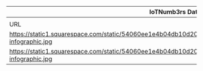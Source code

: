 |IoTNumb3rs Datenerfassung|||||||||||
| ---- | ---- | ---- | ---- | ---- | ---- | ---- | ---- | ---- | ---- | ---- |
||||||||||||
|URL|home_url|filename|device_class|device_count|market_class|market_volume|prognosis_year|publication_year|authorship_class|Dropbox folder|
|https://static1.squarespace.com/static/54060ee1e4b04db10d202cd6/t/59a450b3197aea9d17f0e111/1507771592550/iot-infographic.jpg|http://www.insuresoft.com/infographics/|file5_iot-infographic.jpg|Generic IoT|30000000000|||2020|unknown|company|JinlinHolic/20181114-1500|
|https://static1.squarespace.com/static/54060ee1e4b04db10d202cd6/t/59a450b3197aea9d17f0e111/1507771592550/iot-infographic.jpg|http://www.insuresoft.com/infographics/|file5_iot-infographic.jpg|||invest.|10000000000|2020|unknown|file5_iot-infographic.jpg||
